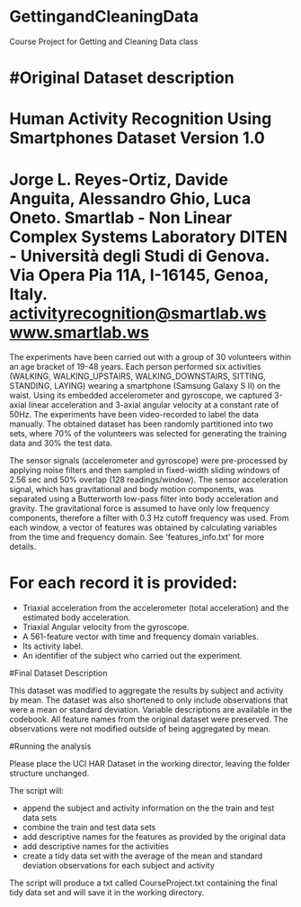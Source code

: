 # GettingandCleaningData
Course Project for Getting and Cleaning Data class

#Original Dataset description
==================================================================
Human Activity Recognition Using Smartphones Dataset
Version 1.0
==================================================================
Jorge L. Reyes-Ortiz, Davide Anguita, Alessandro Ghio, Luca Oneto.
Smartlab - Non Linear Complex Systems Laboratory
DITEN - Università degli Studi di Genova.
Via Opera Pia 11A, I-16145, Genoa, Italy.
activityrecognition@smartlab.ws
www.smartlab.ws
==================================================================

The experiments have been carried out with a group of 30 volunteers within an age bracket of 19-48 years. Each person performed six activities (WALKING, WALKING_UPSTAIRS, WALKING_DOWNSTAIRS, SITTING, STANDING, LAYING) wearing a smartphone (Samsung Galaxy S II) on the waist. Using its embedded accelerometer and gyroscope, we captured 3-axial linear acceleration and 3-axial angular velocity at a constant rate of 50Hz. The experiments have been video-recorded to label the data manually. The obtained dataset has been randomly partitioned into two sets, where 70% of the volunteers was selected for generating the training data and 30% the test data. 

The sensor signals (accelerometer and gyroscope) were pre-processed by applying noise filters and then sampled in fixed-width sliding windows of 2.56 sec and 50% overlap (128 readings/window). The sensor acceleration signal, which has gravitational and body motion components, was separated using a Butterworth low-pass filter into body acceleration and gravity. The gravitational force is assumed to have only low frequency components, therefore a filter with 0.3 Hz cutoff frequency was used. From each window, a vector of features was obtained by calculating variables from the time and frequency domain. See 'features_info.txt' for more details. 

For each record it is provided:
======================================

- Triaxial acceleration from the accelerometer (total acceleration) and the estimated body acceleration.
- Triaxial Angular velocity from the gyroscope. 
- A 561-feature vector with time and frequency domain variables. 
- Its activity label. 
- An identifier of the subject who carried out the experiment.

#Final Dataset Description

This dataset was modified to aggregate the results by subject and activity by mean.  The dataset was also shortened to only include observations that were a mean or standard deviation.  Variable descriptions are available in the codebook.  All feature names from the original dataset were preserved.  The observations were not modified outside of being aggregated by mean.

#Running the analysis

Please place the UCI HAR Dataset in the working director, leaving the folder structure unchanged.

The script will: 
  - append the subject and activity information on the the train and test data sets
  - combine the train and test data sets
  - add descriptive names for the features as provided by the original data
  - add descriptive names for the activities
  - create a tidy data set with the average of the mean and standard deviation observations for each subject and activity
  
The script will produce a txt called CourseProject.txt containing the final tidy data set and will save it in the working directory.
